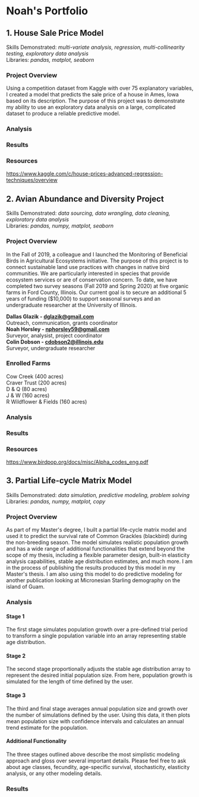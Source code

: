 # Noah's Portfolio

## 1. House Sale Price Model
Skills Demonstrated: *multi-variate analysis, regression, multi-collinearity testing, exploratory data analysis*<br />
Libraries: *pandas, matplot, seaborn*

### Project Overview
Using a competition dataset from Kaggle with over 75 explanatory variables, I created a model that predicts the sale price of a house in Ames, Iowa based on its description. The purpose of this project was to demonstrate my ability to use an exploratory data analysis on a large, complicated dataset to produce a reliable predictive model.

### Analysis

### Results

### Resources
https://www.kaggle.com/c/house-prices-advanced-regression-techniques/overview

## 2. Avian Abundance and Diversity Project 
Skills Demonstrated: *data sourcing, data wrangling, data cleaning, exploratory data analysis*<br />
Libraries: *pandas, numpy, matplot, seaborn*

### Project Overview
In the Fall of 2019, a colleague and I launched the Monitoring of Beneficial Birds in Agricultural Ecosystems initiative. The purpose of this project is to connect sustainable land use practices with changes in native bird communities. We are particularly interested in species that provide ecosystem services or are of conservation concern. To date, we have completed two survey seasons (Fall 2019 and Spring 2020) at five organic farms in Ford County, Illinois. Our current goal is to secure an additional 5 years of funding ($10,000) to support seasonal surveys and an undergraduate researcher at the University of Illinois.

**Dallas Glazik - dglazik@gmail.com**<br />
Outreach, communication, grants coordinator<br />
**Noah Horsley - nphorsley59@gmail.com**<br />
Surveyor, analysist, project coordinator<br />
**Colin Dobson - cdobson2@illinois.edu**<br />
Surveyor, undergraduate researcher

### Enrolled Farms
Cow Creek (400 acres)<br />
Craver Trust (200 acres)<br />
D & Q (80 acres)<br />
J & W (160 acres)<br />
R Wildflower & Fields (160 acres)

### Analysis

### Results 

### Resources
https://www.birdpop.org/docs/misc/Alpha_codes_eng.pdf

## 3. Partial Life-cycle Matrix Model
Skills Demonstrated: *data simulation, predictive modeling, problem solving*<br />
Libraries: *pandas, numpy, matplot, copy*

### Project Overview
As part of my Master's degree, I built a partial life-cycle matrix model and used it to predict the survival rate of Common Grackles (blackbird) during the non-breeding season. The model simulates realistic population growth and has a wide range of additional functionalities that extend beyond the scope of my thesis, including a flexible parameter design, built-in elasticity analysis capabilities, stable age distribution estimates, and much more. I am in the process of publishing the results produced by this model in my Master's thesis. I am also using this model to do predictive modeling for another publication looking at Micronesian Starling demography on the island of Guam.

### Analysis
#### Stage 1
The first stage simulates population growth over a pre-defined trial period to transform a single population variable into an array representing stable age distribution. 

#### Stage 2
The second stage proportionally adjusts the stable age distribution array to represent the desired initial population size. From here, population growth is simulated for the length of time defined by the user.

#### Stage 3
The third and final stage averages annual population size and growth over the number of simulations defined by the user. Using this data, it then plots mean population size with confidence intervals and calculates an annual trend estimate for the population.

#### Additional Functionality
The three stages outlined above describe the most simplistic modeling approach and gloss over several important details. Please feel free to ask about age classes, fecundity, age-specific survival, stochasticity, elasticity analysis, or any other modeling details.

### Results

